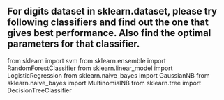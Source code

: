  ## For digits dataset in sklearn.dataset, please try following classifiers and find out the one that gives best performance. Also find the optimal parameters for that classifier.

from sklearn import svm
from sklearn.ensemble import RandomForestClassifier
from sklearn.linear_model import LogisticRegression
from sklearn.naive_bayes import GaussianNB
from sklearn.naive_bayes import MultinomialNB
from sklearn.tree import DecisionTreeClassifier